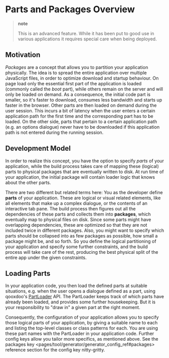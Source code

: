 Parts and Packages Overview
===========================

> **note**
>
> This is an advanced feature. While it has been put to good use in various applications it requires special care when being deployed.

Motivation
----------

*Packages* are a concept that allows you to partition your application physically. The idea is to spread the entire application over multiple JavaScript files, in order to optimize download and startup behaviour. On page load only the essential first part of the application is loaded (commonly called the *boot* part), while others remain on the server and will only be loaded on demand. As a consequence, the initial code part is smaller, so it's faster to download, consumes less bandwidth and starts up faster in the browser. Other parts are then loaded on demand during the user session. This incurs a bit of latency when the user enters a certain application path for the first time and the corresponding part has to be loaded. On the other side, parts that pertain to a certain application path (e.g. an options dialogue) never have to be downloaded if this application path is not entered during the running session.

Development Model
-----------------

In order to realize this concept, you have the option to specify *parts* of your application, while the build process takes care of mapping these (logical) parts to physical packages that are eventually written to disk. At run time of your application, the initial package will contain loader logic that knows about the other parts.

There are two different but related terms here: You as the developer define **parts** of your application. These are logical or visual related elements, like all elements that make up a complex dialogue, or the contents of an interactive tab pane. The build process then figures out all the dependencies of these parts and collects them into **packages**, which eventually map to physical files on disk. Since some parts might have overlapping dependencies, these are optimized so that they are not included twice in different packages. Also, you might want to specify which parts should be collapsed into as few packages as possible, how small a package might be, and so forth. So you define the logical partitioning of your application and specify some further constraints, and the build process will take care of the rest, producing the best physical split of the entire app under the given constraints.

Loading Parts
-------------

In your application code, you then load the defined parts at suitable situations, e.g. when the user opens a dialogue defined as a part, using qooxdoo's [PartLoader](http://demo.qooxdoo.org/%{version}/apiviewer/#qx.io.PartLoader) API. The PartLoader keeps track of which parts have already been loaded, and provides some further housekeeping. But it is your responsibility to "draw in" a given part at the right moment.

Consequently, the configuration of your application allows you to specify those logical parts of your application, by giving a suitable name to each and listing the top-level classes or class patterns for each. You are using these part names with the PartLoader in your application code. Further config keys allow you tailor more specifics, as mentioned above. See the packages key \<pages/tool/generator/generator\_config\_ref\#packages\> reference section for the config key nitty-gritty.
